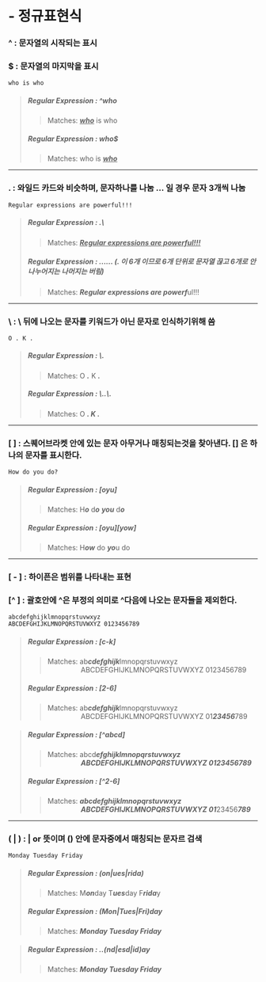 # - 정규표현식

### 

### ^ : 문자열의 시작되는 표시

### $ : 문자열의 마지막을 표시
```
who is who
```
  >
  > ##### Regular Expression : ^who
  >
  > > Matches:	<u>***who***</u> is who
  >
  > ##### Regular Expression : who$
  >
  > > Matches:	who is ***<u>who</u>***
------------------------------------------
### . : 와일드 카드와 비슷하며, 문자하나를 나눔 ... 일 경우 문자 3개씩 나눔
```
Regular expressions are powerful!!!
```
  > ##### Regular Expression : .\
  > > Matches:	***<u>Regular expressions are powerful!!!</u>***
  > ##### Regular Expression : ......  (. 이 6개 이므로 6개 단위로 문자열 끊고 6개로 안나누어지는 나머지는 버림)
  > > Matches:	***Regular expressions are powerf***ul!!!
---------------------------------------------
### \ : \ 뒤에 나오는 문자를 키워드가 아닌 문자로 인식하기위해 씀
```
O . K .
```
>
> ##### Regular Expression : \\.
>
> >Matches:	O ***.*** K ***.***
>
> ##### Regular Expression : \\..\\.
>
> > Matches:	O ***. K .***
---------------------------------------------
### [ ] : 스퀘어브라켓 안에 있는 문자 아무거나 매칭되는것을 찾아낸다. [] 은 하나의 문자를 표시한다.

```
How do you do?
```


> ##### Regular Expression : [oyu]
> >Matches:	H***o*** d***o*** ***you*** d***o***
>
> ##### Regular Expression : [oyu][yow]
>
> > Matches:	H***ow*** do ***yo***u do
---------------------------------------------
### [ - ] : 하이픈은 범위를 나타내는 표현
### [^ ] : 괄호안에 ^은 부정의 의미로 ^다음에 나오는 문자들을 제외한다.
```
abcdefghijklmnopqrstuvwxyz
ABCDEFGHIJKLMNOPQRSTUVWXYZ 0123456789
```


> ##### Regular Expression : [c-k]
> > Matches: ab***cdefghijk***lmnopqrstuvwxyz<br>
&nbsp; &nbsp; &nbsp; &nbsp; &nbsp; &nbsp; &nbsp; &nbsp; &nbsp;ABCDEFGHIJKLMNOPQRSTUVWXYZ 0123456789
>
> ##### Regular Expression : [2-6]
>
> > Matches: ab***cdefghijk***lmnopqrstuvwxyz<br>
&nbsp; &nbsp; &nbsp; &nbsp; &nbsp; &nbsp; &nbsp; &nbsp; &nbsp;ABCDEFGHIJKLMNOPQRSTUVWXYZ 01***23456***789

> ##### Regular Expression : [^abcd]
> > Matches: abcd***efghijklmnopqrstuvwxyz***<br>
&nbsp; &nbsp; &nbsp; &nbsp; &nbsp; &nbsp; &nbsp; &nbsp; &nbsp;***ABCDEFGHIJKLMNOPQRSTUVWXYZ 0123456789***
>
> ##### Regular Expression : [^2-6]
>
> > Matches: ***abcdefghijklmnopqrstuvwxyz***<br>
&nbsp; &nbsp; &nbsp; &nbsp; &nbsp; &nbsp; &nbsp; &nbsp; &nbsp;***ABCDEFGHIJKLMNOPQRSTUVWXYZ 01***23456***789***

---------------------------------------------
### ( | ) : | or 뜻이며 () 안에 문자중에서 매칭되는 문자르 검색
```
Monday Tuesday Friday
```

> ##### Regular Expression : (on|ues|rida)
> > Matches: M***on***day T***ues***day F***rida***y
>
> ##### Regular Expression : (Mon|Tues|Fri)day
>
> > Matches: ***Monday Tuesday Friday***

> ##### Regular Expression : ..(nd|esd|id)ay
> > Matches: ***Monday Tuesday Friday***

